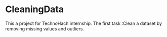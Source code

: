 # CleaningData
This a project for TechnoHach internship. The first task :Clean a dataset by removing missing values
and outliers. 
